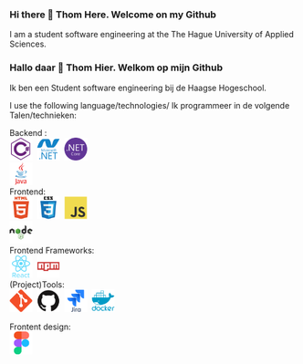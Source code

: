 ### Hi there 👋 Thom Here. Welcome on my Github

I am a student software engineering at the The Hague University of Applied Sciences.

### Hallo daar 👋 Thom Hier. Welkom op mijn Github

Ik ben een Student software engineering bij de Haagse Hogeschool.

I use the following language/technologies/ Ik programmeer in de volgende Talen/technieken:<br>
<div>
  Backend :<br>
  <img src="https://github.com/devicons/devicon/blob/master/icons/csharp/csharp-line.svg" title="SF" alt="sf" width="40" height="40"/>&nbsp;
  <img src="https://github.com/devicons/devicon/blob/master/icons/dot-net/dot-net-plain-wordmark.svg" title="SF" alt="sf" width="40" height="40"/>&nbsp;
  <img src="https://github.com/devicons/devicon/blob/master/icons/dotnetcore/dotnetcore-original.svg" title="SF" alt="sf" width="40" height="40"/>&nbsp;
  <br>
  <img src="https://github.com/devicons/devicon/blob/master/icons/java/java-original-wordmark.svg" title="SF" alt="sf" width="40" height="40"/>&nbsp;
  <br>
  Frontend:<br>
  <img src="https://github.com/devicons/devicon/blob/master/icons/html5/html5-plain-wordmark.svg" title="SF" alt="sf" width="40" height="40"/>&nbsp;
  <img src="https://github.com/devicons/devicon/blob/master/icons/css3/css3-original-wordmark.svg" title="SF" alt="sf" width="40" height="40"/>&nbsp;
  <img src="https://github.com/devicons/devicon/blob/master/icons/javascript/javascript-original.svg" title="SF" alt="sf" width="40" height="40"/>&nbsp;
  <br>
  <img src="https://github.com/devicons/devicon/blob/master/icons/nodejs/nodejs-original-wordmark.svg" title="SF" alt="sf" width="40" height="40"/>&nbsp;
  <br>
  Frontend Frameworks:<br>
  <img src="https://github.com/devicons/devicon/blob/master/icons/react/react-original-wordmark.svg" title="React" alt="React" width="40" height="40"/>&nbsp;
  <img src="https://github.com/devicons/devicon/blob/master/icons/npm/npm-original-wordmark.svg" title="SF" alt="sf" width="40" height="40"/>&nbsp;
  <br>
  (Project)Tools:<br>
  <img src="https://github.com/devicons/devicon/blob/master/icons/git/git-original.svg" title="SF" alt="sf" width="40" height="40"/>&nbsp;
  <img src="https://github.com/devicons/devicon/blob/master/icons/github/github-original.svg" title="SF" alt="sf" width="40" height="40"/>&nbsp;
  <img src="https://github.com/devicons/devicon/blob/master/icons/jira/jira-original-wordmark.svg" title="SF" alt="sf" width="40" height="40"/>&nbsp;
  <img src="https://github.com/devicons/devicon/blob/master/icons/docker/docker-plain-wordmark.svg" title="SF" alt="sf" width="40" height="40"/>&nbsp;

  Frontent design:<br>
  <img src="https://github.com/devicons/devicon/blob/master/icons/figma/figma-original.svg" title="SF" alt="sf" width="40" height="40"/>&nbsp;  
</div>
  
